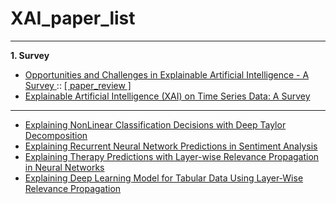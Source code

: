# XAI_paper_list
---
**1. Survey**
* <a href = "https://arxiv.org/pdf/2006.11371.pdf"> Opportunities and Challenges in Explainable Artificial Intelligence - A Survey </a> :: <a href = "https://melon-buffer-f27.notion.site/Opportunities-and-Challenges-in-Explainable-Artificial-Intelligence-A-Survey-86120e9dce3647fba73019c1f7c9d38b"> [ paper_review ] </a>
* <a href = "https://arxiv.org/pdf/2104.00950.pdf"> Explainable Artificial Intelligence (XAI) on Time Series Data: A Survey </a>

---
* <a href = "https://arxiv.org/pdf/1512.02479.pdf"> Explaining NonLinear Classification Decisions with Deep Taylor Decomposition </a>
* <a href = "https://aclanthology.org/W17-5221.pdf"> Explaining Recurrent Neural Network Predictions in Sentiment Analysis </a>
* <a href = "https://www.dbs.ifi.lmu.de/~tresp/papers/ICHI2018.pdf"> Explaining Therapy Predictions with Layer-wise
Relevance Propagation in Neural Networks </a>
* <a href = "https://www.mdpi.com/2076-3417/12/1/136"> Explaining Deep Learning Model for Tabular Data Using Layer-Wise Relevance Propagation </a>
